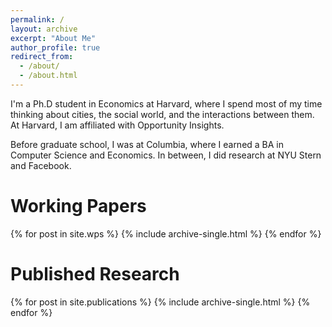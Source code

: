 ```yaml
---
permalink: /
layout: archive
excerpt: "About Me"
author_profile: true
redirect_from: 
  - /about/
  - /about.html
---
```

I'm a Ph.D student in Economics at Harvard, where I spend most of my time thinking about cities, the social world, and the interactions between them. At Harvard, I am affiliated with Opportunity Insights.

Before graduate school, I was at Columbia, where I earned a BA in Computer Science and Economics. In between, I did research at NYU Stern and Facebook.

Working Papers
======
{% for post in site.wps %}
  {% include archive-single.html %}
{% endfor %}
<br>

Published Research
======
{% for post in site.publications %}
  {% include archive-single.html %}
{% endfor %}
<br>
